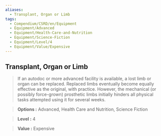 ```yaml
---
aliases:
  - Transplant, Organ or Limb
tags:
  - Compendium/CSRD/en/Equipment
  - Equipment/Advanced
  - Equipment/Health-Care-and-Nutrition
  - Equipment/Science-Fiction
  - Equipment/Level/4
  - Equipment/Value/Expensive
---
```

    
      
## Transplant, Organ or Limb      
      
>If an autodoc or more advanced facility is available, a lost limb or organ can be replaced. Replaced limbs eventually become equally effective as the original, with practice. However, the mechanical (or possibly force-grown) prosthetic limbs initially hinders all physical tasks attempted using it for several weeks.      
> **Options :** Advanced, Health Care and Nutrition, Science Fiction      
> **Level :** 4      
> **Value :** Expensive